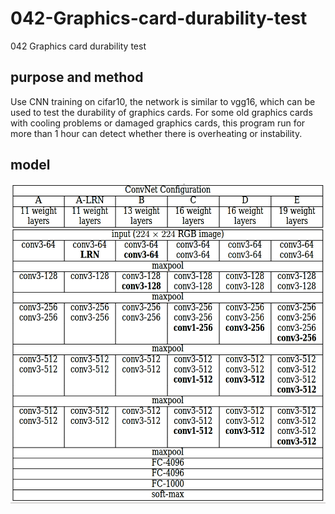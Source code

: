 # 042-Graphics-card-durability-test

042 Graphics card durability test

## purpose and method

Use CNN training on cifar10, the network is similar to vgg16, which can be used to test the durability of graphics cards. For some old graphics cards with cooling problems or damaged graphics cards, this program run for more than 1 hour can detect whether there is overheating or instability.

## model

![vgg16](https://github.com/iubizi/042-Graphics-card-durability-test/blob/main/vgg16.png)
